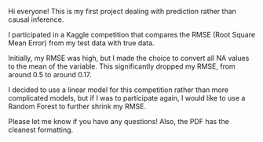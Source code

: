 Hi everyone! This is my first project dealing with prediction rather than causal inference. 

I participated in a Kaggle competition that compares the RMSE (Root Square Mean Error) from my test data with true data. 

Initially, my RMSE was high, but I made the choice to convert all NA values to the mean of the variable. This significantly dropped my RMSE, from around 0.5 to around 0.17.

I decided to use a linear model for this competition rather than more complicated models, but if I was to participate again, I would like to use a Random Forest to further shrink my RMSE.

Please let me know if you have any questions! Also, the PDF has the cleanest formatting.
